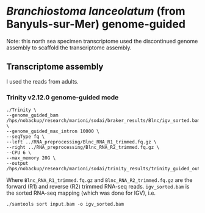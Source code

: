 # _Branchiostoma lanceolatum_ (from Banyuls-sur-Mer) genome-guided

Note: this north sea specimen transcriptome used the discontinued genome assembly to scaffold the transcriptome assembly.

## Transcriptome assembly

I used the reads from adults.

### Trinity v2.12.0 genome-guided mode

```
./Trinity \
--genome_guided_bam /hps/nobackup/research/marioni/sodai/braker_results/Blnc/igv_sorted.bam \
--genome_guided_max_intron 10000 \
--seqType fq \
--left ../RNA_preprocessing/Blnc_RNA_R1_trimmed.fq.gz \
--right ../RNA_preprocessing/Blnc_RNA_R2_trimmed.fq.gz \
--CPU 6 \
--max_memory 20G \
--output /hps/nobackup/research/marioni/sodai/trinity_results/trinity_guided_out_dir
```

Where `Blnc_RNA_R1_trimmed.fq.gz` and `Blnc_RNA_R2_trimmed.fq.gz` are the forward (R1) and reverse (R2) trimmed RNA-seq reads. `igv_sorted.bam` is the sorted RNA-seq mapping (which was done for IGV), i.e.
```
./samtools sort input.bam -o igv_sorted.bam
```
